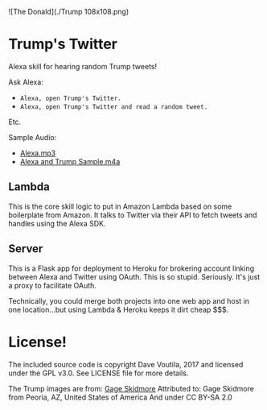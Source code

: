 ![The Donald](./Trump 108x108.png)
# Trump's Twitter
Alexa skill for hearing random Trump tweets!

Ask Alexa:
* `Alexa, open Trump's Twitter.`
* `Alexa, open Trump's Twitter and read a random tweet.`

Etc.

Sample Audio:
 * [Alexa.mp3](https://github.com/voutilad/alexa-trump/blob/master/Alexa.mp3?raw=true)
 * [Alexa and Trump Sample.m4a](https://github.com/voutilad/alexa-trump/blob/master/Alexa%20and%20Trump%20Sample.m4a?raw=true)

## Lambda
This is the core skill logic to put in Amazon Lambda based on some boilerplate
from Amazon. It talks to Twitter via their API to fetch tweets and handles
using the Alexa SDK.

## Server
This is a Flask app for deployment to Heroku for brokering account linking
between Alexa and Twitter using OAuth. This is so stupid. Seriously. It's
just a proxy to facilitate OAuth.

Technically, you could merge both projects into one web app and host in one
location...but using Lambda & Heroku keeps it dirt cheap $$$.


# License!
The included source code is copyright Dave Voutila, 2017 and licensed under
the GPL v3.0. See LICENSE file for more details.

The Trump images are from: [Gage Skidmore](https://www.flickr.com/photos/22007612@N05/29273256122)
Attributed to: Gage Skidmore from Peoria, AZ, United States of America
And under CC BY-SA 2.0
